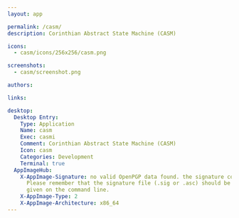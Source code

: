 ```yaml
---
layout: app

permalink: /casm/
description: Corinthian Abstract State Machine (CASM)

icons:
  - casm/icons/256x256/casm.png

screenshots:
  - casm/screenshot.png

authors:

links:

desktop:
  Desktop Entry:
    Type: Application
    Name: casm
    Exec: casmi
    Comment: Corinthian Abstract State Machine (CASM)
    Icon: casm
    Categories: Development
    Terminal: true
  AppImageHub:
    X-AppImage-Signature: no valid OpenPGP data found. the signature could not be verified.
      Please remember that the signature file (.sig or .asc) should be the first file
      given on the command line.
    X-AppImage-Type: 2
    X-AppImage-Architecture: x86_64
---
```

